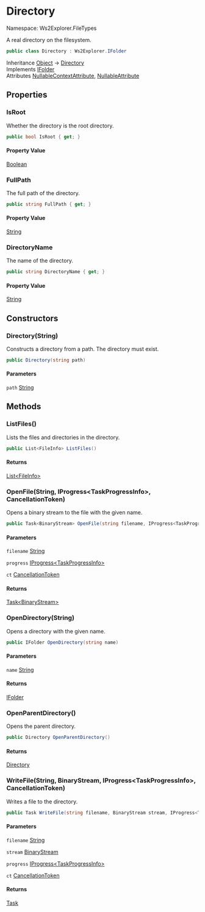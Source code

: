 # Directory

Namespace: Ws2Explorer.FileTypes

A real directory on the filesystem.

```csharp
public class Directory : Ws2Explorer.IFolder
```

Inheritance [Object](https://docs.microsoft.com/en-us/dotnet/api/system.object) → [Directory](./ws2explorer.filetypes.directory.md)<br>
Implements [IFolder](./ws2explorer.ifolder.md)<br>
Attributes [NullableContextAttribute](https://docs.microsoft.com/en-us/dotnet/api/system.runtime.compilerservices.nullablecontextattribute), [NullableAttribute](https://docs.microsoft.com/en-us/dotnet/api/system.runtime.compilerservices.nullableattribute)

## Properties

### **IsRoot**

Whether the directory is the root directory.

```csharp
public bool IsRoot { get; }
```

#### Property Value

[Boolean](https://docs.microsoft.com/en-us/dotnet/api/system.boolean)<br>

### **FullPath**

The full path of the directory.

```csharp
public string FullPath { get; }
```

#### Property Value

[String](https://docs.microsoft.com/en-us/dotnet/api/system.string)<br>

### **DirectoryName**

The name of the directory.

```csharp
public string DirectoryName { get; }
```

#### Property Value

[String](https://docs.microsoft.com/en-us/dotnet/api/system.string)<br>

## Constructors

### **Directory(String)**

Constructs a directory from a path.
 The directory must exist.

```csharp
public Directory(string path)
```

#### Parameters

`path` [String](https://docs.microsoft.com/en-us/dotnet/api/system.string)<br>

## Methods

### **ListFiles()**

Lists the files and directories in the directory.

```csharp
public List<FileInfo> ListFiles()
```

#### Returns

[List&lt;FileInfo&gt;](https://docs.microsoft.com/en-us/dotnet/api/system.collections.generic.list-1)<br>

### **OpenFile(String, IProgress&lt;TaskProgressInfo&gt;, CancellationToken)**

Opens a binary stream to the file with the given name.

```csharp
public Task<BinaryStream> OpenFile(string filename, IProgress<TaskProgressInfo> progress, CancellationToken ct)
```

#### Parameters

`filename` [String](https://docs.microsoft.com/en-us/dotnet/api/system.string)<br>

`progress` [IProgress&lt;TaskProgressInfo&gt;](https://docs.microsoft.com/en-us/dotnet/api/system.iprogress-1)<br>

`ct` [CancellationToken](https://docs.microsoft.com/en-us/dotnet/api/system.threading.cancellationtoken)<br>

#### Returns

[Task&lt;BinaryStream&gt;](https://docs.microsoft.com/en-us/dotnet/api/system.threading.tasks.task-1)<br>

### **OpenDirectory(String)**

Opens a directory with the given name.

```csharp
public IFolder OpenDirectory(string name)
```

#### Parameters

`name` [String](https://docs.microsoft.com/en-us/dotnet/api/system.string)<br>

#### Returns

[IFolder](./ws2explorer.ifolder.md)<br>

### **OpenParentDirectory()**

Opens the parent directory.

```csharp
public Directory OpenParentDirectory()
```

#### Returns

[Directory](./ws2explorer.filetypes.directory.md)<br>

### **WriteFile(String, BinaryStream, IProgress&lt;TaskProgressInfo&gt;, CancellationToken)**

Writes a file to the directory.

```csharp
public Task WriteFile(string filename, BinaryStream stream, IProgress<TaskProgressInfo> progress, CancellationToken ct)
```

#### Parameters

`filename` [String](https://docs.microsoft.com/en-us/dotnet/api/system.string)<br>

`stream` [BinaryStream](./ws2explorer.binarystream.md)<br>

`progress` [IProgress&lt;TaskProgressInfo&gt;](https://docs.microsoft.com/en-us/dotnet/api/system.iprogress-1)<br>

`ct` [CancellationToken](https://docs.microsoft.com/en-us/dotnet/api/system.threading.cancellationtoken)<br>

#### Returns

[Task](https://docs.microsoft.com/en-us/dotnet/api/system.threading.tasks.task)<br>
